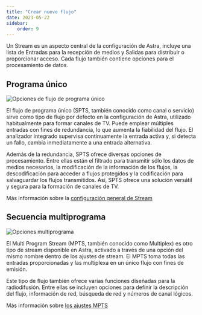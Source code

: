 ```yaml
---
title: "Crear nuevo flujo"
date: 2023-05-22
sidebar:
    order: 9
---
```


Un Stream es un aspecto central de la configuración de Astra, incluye una lista de Entradas para la recepción de medios y Salidas para distribuir o proporcionar acceso. Cada flujo también contiene opciones para el procesamiento de datos.

## Programa único[](/es/astra/admin-guide/create#single-program-stream)

![Opciones de flujo de programa único](https://cdn.cesbo.com/help/astra/admin-guide/stream/create/spts.png)

El flujo de programa único (SPTS, también conocido como canal o servicio) sirve como tipo de flujo por defecto en la configuración de Astra, utilizado habitualmente para formar canales de TV. Puede emplear múltiples entradas con fines de redundancia, lo que aumenta la fiabilidad del flujo. El analizador integrado supervisa continuamente la entrada activa y, si detecta un fallo, cambia inmediatamente a una entrada alternativa.

Además de la redundancia, SPTS ofrece diversas opciones de procesamiento. Entre ellas están el filtrado para transmitir sólo los datos de medios necesarios, la modificación de la información de los flujos, la descodificación para acceder a flujos protegidos y la codificación para salvaguardar los flujos transmitidos. Así, SPTS ofrece una solución versátil y segura para la formación de canales de TV.

Más información sobre la [configuración general de Stream](/es/astra/admin-guide/general)

## Secuencia multiprograma[](/es/astra/admin-guide/create#multi-program-stream)

![Opciones multiprograma](https://cdn.cesbo.com/help/astra/admin-guide/stream/create/mpts.png)

El Multi Program Stream (MPTS, también conocido como Multiplex) es otro tipo de stream disponible en Astra, activado a través de una opción del mismo nombre dentro de los ajustes de stream. El MPTS toma todas las entradas proporcionadas y las multiplexa en un único flujo con fines de emisión.

Este tipo de flujo también ofrece varias funciones diseñadas para la radiodifusión. Entre ellas se incluyen opciones para definir la descripción del flujo, información de red, búsqueda de red y números de canal lógicos.

Más información sobre [los ajustes MPTS](/es/astra/delivery/mpts-settings)
